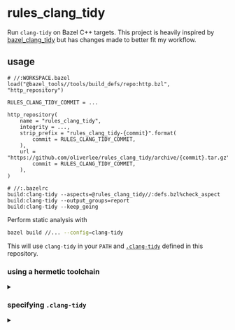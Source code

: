 # rules_clang_tidy

Run `clang-tidy` on Bazel C++ targets. This project is heavily inspired by
[bazel_clang_tidy](https://github.com/erenon/bazel_clang_tidy) but has changes
made to better fit my workflow.

## usage

```Starlark
# //:WORKSPACE.bazel
load("@bazel_tools//tools/build_defs/repo:http.bzl", "http_repository")

RULES_CLANG_TIDY_COMMIT = ...

http_repository(
    name = "rules_clang_tidy",
    integrity = ...,
    strip_prefix = "rules_clang_tidy-{commit}".format(
        commit = RULES_CLANG_TIDY_COMMIT,
    ),
    url = "https://github.com/oliverlee/rules_clang_tidy/archive/{commit}.tar.gz".format(
        commit = RULES_CLANG_TIDY_COMMIT,
    ),
)
```

```Starlark
# //:.bazelrc
build:clang-tidy --aspects=@rules_clang_tidy//:defs.bzl%check_aspect
build:clang-tidy --output_groups=report
build:clang-tidy --keep_going
```

Perform static analysis with

```sh
bazel build //... --config=clang-tidy
```

This will use `clang-tidy` in your `PATH` and [`.clang-tidy`](.clang_tidy)
defined in this repository.

### using a hermetic toolchain

<details><summary></summary>

To specify a specific binary (e.g. `clang-tidy` is specified by a hermetic
toolchain like [this](https://github.com/bazel-contrib/toolchains_llvm)), update
the build setting in `.bazelrc`.

```Starlark
# //:.bazelrc

build --@rules_clang_tidy//:binary=@llvm18//:clang-tidy

build:clang-tidy --aspects=@rules_clang_tidy//:defs.bzl%check_aspect
build:clang-tidy --output_groups=report
build:clang-tidy --keep_going
```

</details>

### specifying `.clang-tidy`

<details><summary></summary>

To override the default `.clang-tidy`, define a `filegroup` containing the
replacement config and update build setting in `.bazelrc`.

```Starlark
# //:BUILD.bazel

filegroup(
    name = "clang-tidy-config",
    srcs = [".clang-tidy"],
    visibility = ["//visibility:public"],
)
```

```Starlark
# //:.bazelrc

build --@rules_clang_tidy//:config=//:clang-tidy-config

build:clang-tidy --aspects=@rules_clang_tidy//:defs.bzl%check_aspect
build:clang-tidy --output_groups=report
build:clang-tidy --keep_going
```

### applying fixes

<details><summary></summary>

To apply fixes, generate the exported fixes with the export fix aspect.

```Starlark
# //:.bazelrc

build:clang-tidy-export-fixes --aspects=@rules_clang_tidy//:defs.bzl%export_fixes_aspect
build:clang-tidy-export-fixes --output_groups=report
build:clang-tidy-export-fixes --remote_download_outputs=toplevel
```

```sh
bazel build //... --config=clang-tidy-export-fixes
```

If only a subset of checks needs to be run, those can be specified with `extra_options`.

```sh
bazel build //... --config=clang-tidy-export-fixes \
  --aspects_parameters="extra_options='--checks=-*,misc-unused-alias-decls'"
```

Then apply fixes with

```sh
bazel run @rules_clang_tidy//:apply-fixes -- $(bazel info output_path)
```

## Requirements

- Bazel 5.x
- ClangTidy ??
